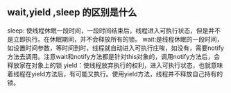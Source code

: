 ## wait,yield ,sleep 的区别是什么
   sleep: 使线程休眠一段时间，一段时间结束后，线程进入可执行状态，但是并不是立即执行。在休眠期间，并不会释放所有的锁。
   wait:是线程休眠的一段时间，如设置时间参数，等时间到时，线程就自动进入可执行庄唉，如没有，需要notify方法去调用。注意wait和notify方法都是针对this对象的，调用notify方法后，会释放家在对象上的锁
   yield：使线程放弃执行的权利，进入可执行状态，也就意味着线程在yield方法后，有可能又执行。使用yield方法，线程并不释放自己持有的锁。

